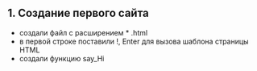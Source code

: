 ## 1. Создание первого сайта
- создали файл с расширением * .html
- в первой строке поставили !, Enter для вызова шаблона страницы HTML 
- создали функцию say_Hi